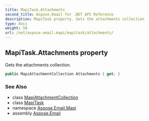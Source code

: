 ```yaml
---
title: MapiTask.Attachments
second_title: Aspose.Email for .NET API Reference
description: MapiTask property. Gets the attachments collection
type: docs
weight: 50
url: /net/aspose.email.mapi/mapitask/attachments/
---
```

## MapiTask.Attachments property

Gets the attachments collection.

```csharp
public MapiAttachmentCollection Attachments { get; }
```

### See Also

* class [MapiAttachmentCollection](../../mapiattachmentcollection/)
* class [MapiTask](../)
* namespace [Aspose.Email.Mapi](../../mapitask/)
* assembly [Aspose.Email](../../../)


